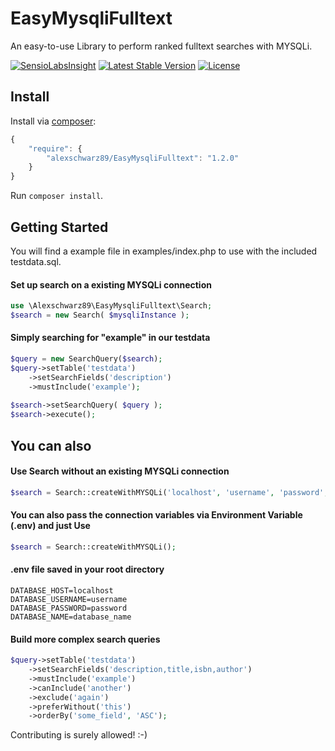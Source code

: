 # EasyMysqliFulltext
An easy-to-use Library to perform ranked fulltext searches with MYSQLi.

[![SensioLabsInsight](https://insight.sensiolabs.com/projects/615491a8-2afb-423e-ba36-8d7ed820b8ee/mini.png)](https://insight.sensiolabs.com/projects/615491a8-2afb-423e-ba36-8d7ed820b8ee)
[![Latest Stable Version](https://poser.pugx.org/alexschwarz89/easy-mysqli-fulltext/v/stable)](https://packagist.org/packages/alexschwarz89/easy-mysqli-fulltext)
[![License](https://poser.pugx.org/alexschwarz89/easy-mysqli-fulltext/license)](https://packagist.org/packages/alexschwarz89/easy-mysqli-fulltext)

## Install

Install via [composer](https://getcomposer.org):

```javascript
{
    "require": {
        "alexschwarz89/EasyMysqliFulltext": "1.2.0"
    }
}
```

Run `composer install`.

## Getting Started

You will find a example file in examples/index.php to use with the included testdata.sql.

#### Set up search on a existing MYSQLi connection
```php
use \Alexschwarz89\EasyMysqliFulltext\Search;
$search = new Search( $mysqliInstance );
```

#### Simply searching for "example" in our testdata

```php
$query = new SearchQuery($search);
$query->setTable('testdata')
    ->setSearchFields('description')
    ->mustInclude('example');
    
$search->setSearchQuery( $query );
$search->execute();
```

## You can also

#### Use Search without an existing MYSQLi connection
```php
$search = Search::createWithMYSQLi('localhost', 'username', 'password', 'dbname');
```

#### You can also pass the connection variables via Environment Variable (.env) and just Use
```php
$search = Search::createWithMYSQLi();
```
#### .env file saved in your root directory
``` 
DATABASE_HOST=localhost
DATABASE_USERNAME=username
DATABASE_PASSWORD=password
DATABASE_NAME=database_name
```

#### Build more complex search queries
```php
$query->setTable('testdata') 
    ->setSearchFields('description,title,isbn,author')
    ->mustInclude('example')
    ->canInclude('another')
    ->exclude('again')
    ->preferWithout('this')
    ->orderBy('some_field', 'ASC');
```

Contributing is surely allowed! :-)
